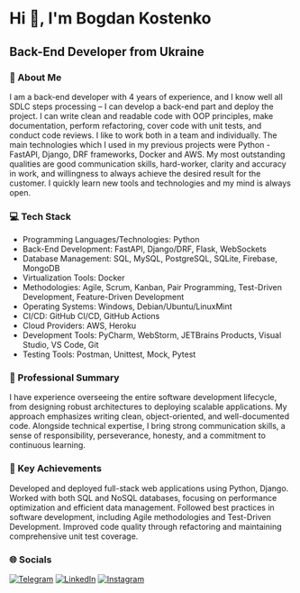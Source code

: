 Hi 👋, I'm Bogdan Kostenko
================================
Back-End Developer from Ukraine
-------------

### 💫 About Me
I am a back-end developer with 4 years of experience, and I know well all SDLC steps
processing – I can develop a back-end part and deploy the project. I can write clean and
readable code with OOP principles, make documentation, perform refactoring, cover code
with unit tests, and conduct code reviews. I like to work both in a team and individually.
The main technologies which I used in my previous projects were Python - FastAPI, Django,
DRF frameworks, Docker and AWS.
My most outstanding qualities are good communication skills, hard-worker, clarity and
accuracy in work, and willingness to always achieve the desired result for the customer. I
quickly learn new tools and technologies and my mind is always open.

### 💻 Tech Stack
* Programming Languages/Technologies: Python
* Back-End Development: FastAPI, Django/DRF, Flask, WebSockets
* Database Management: SQL, MySQL, PostgreSQL, SQLite, Firebase, MongoDB
* Virtualization Tools: Docker
* Methodologies: Agile, Scrum, Kanban, Pair Programming, Test-Driven Development, Feature-Driven Development
* Operating Systems: Windows, Debian/Ubuntu/LinuxMint
* CI/CD: GitHub CI/CD, GitHub Actions
* Cloud Providers: AWS, Heroku
* Development Tools: PyCharm, WebStorm, JETBrains Products, Visual Studio, VS Code, Git
* Testing Tools: Postman, Unittest, Mock, Pytest

### 💼 Professional Summary
I have experience overseeing the entire software development lifecycle, from designing robust architectures to deploying scalable applications. My approach emphasizes writing clean, object-oriented, and well-documented code. Alongside technical expertise, I bring strong communication skills, a sense of responsibility, perseverance, honesty, and a commitment to continuous learning.

### 🏅 Key Achievements
Developed and deployed full-stack web applications using Python, Django.
Worked with both SQL and NoSQL databases, focusing on performance optimization and efficient data management.
Followed best practices in software development, including Agile methodologies and Test-Driven Development.
Improved code quality through refactoring and maintaining comprehensive unit test coverage.

### 🌐 Socials
[![Telegram](https://img.shields.io/badge/Telegram-2CA5E0?style=for-the-badge&logo=telegram&logoColor=white)](https://t.me/Kostenko_Bohdan)
[![LinkedIn](https://img.shields.io/badge/LinkedIn-0077B5?style=for-the-badge&logo=linkedin&logoColor=white)](https://www.linkedin.com/in/bohdan-kostenko-1a639723a/)
[![Instagram](https://img.shields.io/badge/Instagram-E4405F?style=for-the-badge&logo=instagram&logoColor=white)](https://www.instagram.com/kostenko_bogdan_/#)

